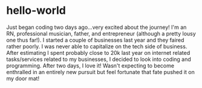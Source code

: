 # hello-world
Just began coding two days ago...very excited about the journey!  I'm an RN, professional musician, father, and entrepreneur (although a pretty lousy one thus far!).  I started a couple of businesses last year and they faired rather poorly.  I was never able to capitalize on the tech side of business.  After estimating I spent probably close to 20k last year on internet related tasks/services related to my businesses, I decided to look into coding and programming.  After two days, I love it!  Wasn't expecting to become enthralled in an entirely new pursuit but feel fortunate that fate pushed it on my door mat!
